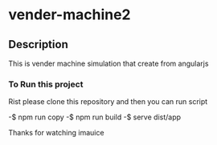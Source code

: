 # vender-machine2

## Description
 This is vender machine simulation that create from angularjs

### To Run this project
Rist please clone this repository
and then you can run script

-$ npm run copy
-$ npm run build
-$ serve dist/app

Thanks for watching imauice

##
